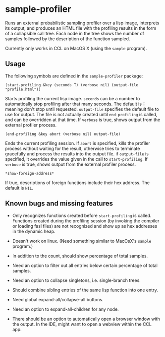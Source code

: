 # sample-profiler

Runs an external probabilistic sampling profiler over a lisp image, interprets
its output, and produces an HTML file with the profiling results in the
form of a collapsible call tree.  Each node in the tree shows the number of samples
followed by the description of the function sampled.

Currently only works in CCL on MacOS X (using the `sample` program).

## Usage

The following symbols are defined in the `sample-profiler` package:

`(start-profiling &key (seconds T) (verbose nil) (output-file "profile.html"))`

Starts profiling the current lisp image.  `seconds` can be a number to automatically stop profiling after that many seconds.  The default is `T` meaning don't stop until requested.  `output-file` specifies the default file to use for output.  The file is not actually created until `end-profiling` is called, and can be overridden at that time.  If `verbose` is true, shows output from the external profiler process.

`(end-profiling &key abort (verbose nil) output-file)`

Ends the current profiling session.  If `abort` is specified, kills the profiler process without waiting for the result, otherwise tries to terminate gracefully and process the results into the output file.  if `output-file` is specified, it overrides the value given in the call to `start-profiling`.  If `verbose` is true, shows output from the external profiler process.


`*show-foreign-address*`

If true, descriptions of foreign functions include their hex address.  The default is `NIL`.


## Known bugs and missing features

* Only recognizes functions created before `start-profiling` is called.  Functions created during the profiling session (by invoking the compiler or loading fasl files) are not recognized and show up as hex addresses in the dynamic heap.

* Doesn't work on linux. (Need something similar to MacOsX's `sample` program.)

* In addition to the count, should show percentage of total samples.

* Need an option to filter out all entries below certain percentage of total samples.

* Need an option to collapse singletons, i.e. single-branch trees.

* Should combine sibling entries of the same lisp function into one entry.

* Need global expand-all/collapse-all buttons.

* Need an option to expand-all-children for any node.

* There should be an option to automatically open a browser window with the output.  In the IDE, might want to open a webview within the CCL app.



